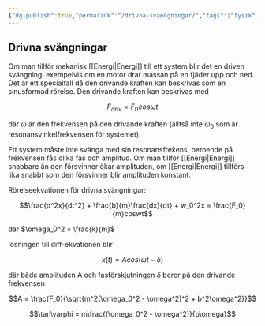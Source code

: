```yaml
---
{"dg-publish":true,"permalink":"/drivna-svaengningar/","tags":["fysik"]}
---
```


## Drivna svängningar

Om man tillför mekanisk [[Energi\|Energi]] till ett system blir det en driven svängning, exempelvis om en motor drar massan på en fjäder upp och ned. Det är ett specialfall då den drivande kraften kan beskrivas som en sinusformad rörelse. Den drivande kraften kan beskrivas med 

$$    F_{driv} = F_0cos\omega t$$

där $\omega$ är den frekvensen på den drivande kraften (alltså inte $\omega_0$ som är resonansvinkelfrekvensen för systemet). 

Ett system måste inte svänga med sin resonansfrekens, beroende på frekvensen fås olika fas och amplitud. Om man tillför [[Energi\|Energi]] snabbare än den försvinner ökar amplituden, om [[Energi\|Energi]] tillförs lika snabbt som den försvinner blir amplituden konstant. 

Rörelseekvationen för drivna svängningar:

$$\frac{d^2x}{dt^2} + \frac{b}{m}\frac{dx}{dt} + w_0^2x = \frac{F_0}{m}coswt$$

där $\omega_0^2 = \frac{k}{m}$

lösningen till diff-ekvationen blir

$$x(t) = Acos(\omega t - \delta)$$

där både amplituden A och fasförskjutningen $\delta$ beror på den
drivande frekvensen

$$A = \frac{F_0}{\sqrt{m^2(\omega_0^2 - \omega^2)^2 + b^2\omega^2}}$$

$$\tan\varphi = m\frac{(\omega_0^2 - \omega^2)}{b\omega}$$